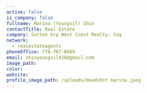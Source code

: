 ```yaml
---
active: false
is_company: false
fullname: Marina (Youngsil) Shin
contactTitle: Real Estate
company: Sutton Grp West Coast Realty- Coq
network:
  - realestateagents
phoneOffice: 778-707-0689
email: shinyoungsil426@gmail.com
image_path:
color:
website:
profile_image_path: /uploads/Headshot marina.jpeg
---
```

